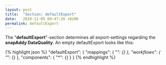 ```yaml
---
layout: post
title:  "Section: defaultExport"
date:   2020-11-05 09:47:20 +0200
permalink: defaultExport
---
```


The "<b>defaultExport</b>"-section determines all export-settings regarding the <b>snapAddy DataQuality</b>. 
An empty defaultExport looks like this:

{% highlight json %}
"defaultExport": {
    "mappings": {
        "*": {}
    },
    "workflows": {
        "*": {}
    },
    "components": {
        "*": {}
    }
}
{% endhighlight %}

